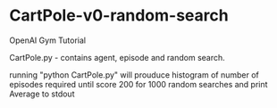 # CartPole-v0-random-search
OpenAI Gym Tutorial

CartPole.py - contains agent, episode and random search. 

running "python CartPole.py" will prouduce histogram of  number of episodes required until score 200 for 1000 random searches and print Average to stdout

